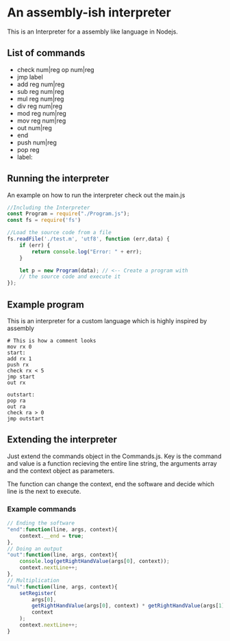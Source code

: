 # An assembly-ish interpreter
This is an Interpreter for a assembly like language in Nodejs.
## List of commands
* check num|reg op num|reg
* jmp label
* add reg num|reg
* sub reg num|reg
* mul reg num|reg
* div reg num|reg
* mod reg num|reg
* mov reg num|reg
* out num|reg
* end
* push num|reg
* pop reg
* label:

## Running the interpreter
An example on how to run the interpreter check out the main.js
```js
//Including the Interpreter
const Program = require("./Program.js");
const fs = require('fs')

//Load the source code from a file
fs.readFile('./test.m', 'utf8', function (err,data) {
    if (err) {
        return console.log("Error: " + err);
    }

    let p = new Program(data); // <-- Create a program with 
    // the source code and execute it
});
```

## Example program
This is an interpreter for a custom language which is highly inspired by assembly
```
# This is how a comment looks
mov rx 0
start:
add rx 1
push rx
check rx < 5
jmp start
out rx

outstart:
pop ra
out ra
check ra > 0
jmp outstart

```

## Extending the interpreter
Just extend the commands object in the Commands.js. Key is the command and value is a function recieving the entire line string, the arguments array and the context object as parameters.

The function can change the context, end the software and decide which line is the next to execute.

### Example commands
```js
// Ending the software
"end":function(line, args, context){
    context.__end = true;
},
// Doing an output
"out":function(line, args, context){
    console.log(getRightHandValue(args[0], context));
    context.nextLine++;
},
// Multiplication
"mul":function(line, args, context){
    setRegister(
        args[0], 
        getRightHandValue(args[0], context) * getRightHandValue(args[1], context), 
        context
    );
    context.nextLine++;  
}
```